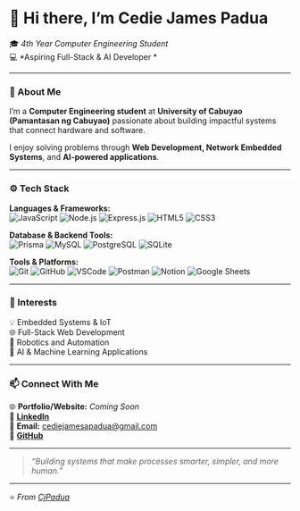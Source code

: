 # 👋 Hi there, I’m **Cedie James Padua**  

🎓 *4th Year Computer Engineering Student*  
💻 *Aspiring Full-Stack & AI Developer *  

---

### 🧠 About Me
I’m a **Computer Engineering student** at **University of Cabuyao (Pamantasan ng Cabuyao)** passionate about building impactful systems that connect hardware and software.  

I enjoy solving problems through **Web Development, Network Embedded Systems**, and **AI-powered applications**.  

---

### ⚙️ Tech Stack

**Languages & Frameworks:**  
![JavaScript](https://img.shields.io/badge/JavaScript-F7DF1E?logo=javascript&logoColor=black)
![Node.js](https://img.shields.io/badge/Node.js-339933?logo=node.js&logoColor=white)
![Express.js](https://img.shields.io/badge/Express.js-000000?logo=express&logoColor=white)
![HTML5](https://img.shields.io/badge/HTML5-E34F26?logo=html5&logoColor=white)
![CSS3](https://img.shields.io/badge/CSS3-1572B6?logo=css3&logoColor=white)

**Database & Backend Tools:**  
![Prisma](https://img.shields.io/badge/Prisma-2D3748?logo=prisma&logoColor=white)
![MySQL](https://img.shields.io/badge/MySQL-4479A1?logo=mysql&logoColor=white)
![PostgreSQL](https://img.shields.io/badge/PostgreSQL-336791?logo=postgresql&logoColor=white)
![SQLite](https://img.shields.io/badge/SQLite-003B57?logo=sqlite&logoColor=white)

**Tools & Platforms:**  
![Git](https://img.shields.io/badge/Git-F05032?logo=git&logoColor=white)
![GitHub](https://img.shields.io/badge/GitHub-181717?logo=github&logoColor=white)
![VSCode](https://img.shields.io/badge/VSCode-0078D4?logo=visualstudiocode&logoColor=white)
![Postman](https://img.shields.io/badge/Postman-FF6C37?logo=postman&logoColor=white)
![Notion](https://img.shields.io/badge/Notion-000000?logo=notion&logoColor=white)
![Google Sheets](https://img.shields.io/badge/Google_Sheets-34A853?logo=googlesheets&logoColor=white)

---

### 💬 Interests
💡 Embedded Systems & IoT  
🌐 Full-Stack Web Development  
🤖 Robotics and Automation  
🧠 AI & Machine Learning Applications  

---

### 📫 Connect With Me
🌐 **Portfolio/Website:** *Coming Soon*  
💼 [**LinkedIn**](https://linkedin.com/in/cjpadua)  
📧 **Email:** cediejamesapadua@gmail.com  
🐙 [**GitHub**](https://github.com/CjPadua)

---

> _“Building systems that make processes smarter, simpler, and more human.”_

---

⭐️ _From [CjPadua](https://github.com/CjPadua)_
